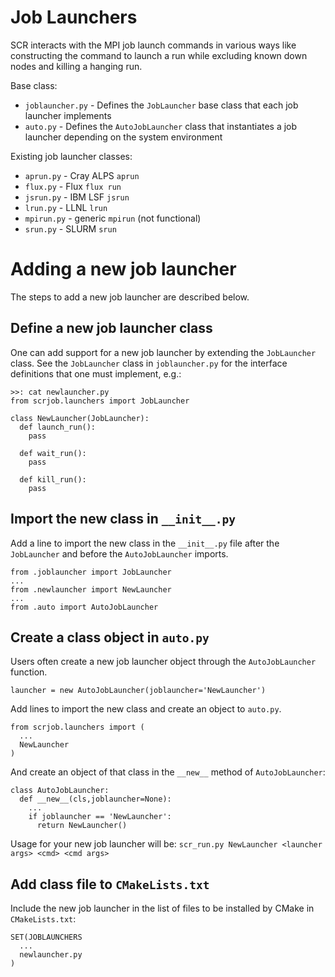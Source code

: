 # Job Launchers
SCR interacts with the MPI job launch commands in various ways
like constructing the command to launch a run while excluding
known down nodes and killing a hanging run.

Base class: 
- ``joblauncher.py`` - Defines the ``JobLauncher`` base class that each job launcher implements
- ``auto.py`` - Defines the ``AutoJobLauncher`` class that instantiates a job launcher depending on the system environment

Existing job launcher classes:
- ``aprun.py`` - Cray ALPS ``aprun``
- ``flux.py`` - Flux ``flux run``
- ``jsrun.py`` - IBM LSF ``jsrun``
- ``lrun.py`` - LLNL ``lrun``
- ``mpirun.py`` - generic ``mpirun`` (not functional)
- ``srun.py`` - SLURM ``srun``

# Adding a new job launcher

The steps to add a new job launcher are described below.

## Define a new job launcher class
One can add support for a new job launcher by extending
the `JobLauncher` class.
See the `JobLauncher` class in `joblauncher.py`
for the interface definitions that one must implement, e.g.:

    >>: cat newlauncher.py
    from scrjob.launchers import JobLauncher

    class NewLauncher(JobLauncher):
      def launch_run():
        pass

      def wait_run():
        pass

      def kill_run():
        pass

## Import the new class in `__init__.py`
Add a line to import the new class in the `__init__.py` file
after the ``JobLauncher`` and before the ``AutoJobLauncher`` imports.

    from .joblauncher import JobLauncher
    ...
    from .newlauncher import NewLauncher
    ...
    from .auto import AutoJobLauncher

## Create a class object in `auto.py`
Users often create a new job launcher object through the `AutoJobLauncher` function.

    launcher = new AutoJobLauncher(joblauncher='NewLauncher')

Add lines to import the new class and create an object to `auto.py`.

    from scrjob.launchers import (
      ...
      NewLauncher
    )

And create an object of that class in the `__new__` method of `AutoJobLauncher`:

    class AutoJobLauncher:
      def __new__(cls,joblauncher=None):
        ...
        if joblauncher == 'NewLauncher':
          return NewLauncher()

Usage for your new job launcher will be: `scr_run.py NewLauncher <launcher args> <cmd> <cmd args>`

## Add class file to `CMakeLists.txt`
Include the new job launcher in the list of files to be installed by CMake in `CMakeLists.txt`:

    SET(JOBLAUNCHERS
      ...
      newlauncher.py
    )
